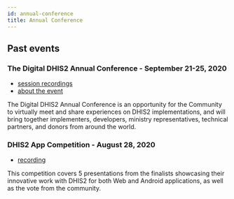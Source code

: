 ```yaml
---
id: annual-conference
title: Annual Conference
---
```

## Past events

### The Digital DHIS2 Annual Conference - September 21-25, 2020

* [session recordings](https://www.youtube.com/playlist?list=PLo6Seh-066Ry07Eicb2QhE3B5URWZPbb2)
* [about the event](https://www.dhis2academy.org/digital-annual-conference-2020/)

The Digital DHIS2 Annual Conference is an opportunity for the Community to virtually meet and share experiences on DHIS2 implementations, and will bring together implementers, developers, ministry representatives, technical partners, and donors from around the world.


### DHIS2 App Competition - August 28, 2020

* [recording](https://www.youtube.com/watch?v=w4NLMA2Serg&list=PLo6Seh-066Ry07Eicb2QhE3B5URWZPbb2&index=38)

This competition covers 5 presentations from the finalists showcasing their innovative work with DHIS2 for both Web and Android applications,  as well as  the vote from the community.